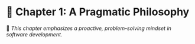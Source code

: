 # 📖 Chapter 1: A Pragmatic Philosophy

📌 _This chapter emphasizes a proactive, problem-solving mindset in software development._
